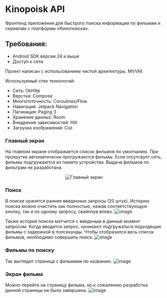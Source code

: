 # Kinopoisk API

Фронтенд приложения для быстрого поиска информации по фильмам и сериалам с платформы «Кинопоиска».

## Требования:
- Android SDK версии 24 и выше
- Доступ к сети

Проект написан с использованием чистой архитектуры, MVVM.

Используемый стек технологий:
- Сеть: OkHttp
- Верстка: Compose
- Многопоточность: Coroutines/Flow
- Навигация: Jetpack Navigation
- Пагинация: Paging 3
- Хранение данных: Room
- Внедрение зависимостей: Hilt
- Загрузка изображений: Coil

### Главный экран
На главном экране отображается список фильмов по умолчанию. 
При прокрутке автоматически прогружаются фильмы.
Если отсутсвует сеть, фильмы подгружаются из памяти устройства.
Выдача фильмов по фильтрам не разработана.
<p align="center">
  <img src="https://github.com/AlievIsa/KinopoiskApi/assets/91617416/dada5368-8c6e-425d-95fe-934811df73c1" alt="Главный экран">
</p>

### Поиск
В поиске хранятся раннее введенные запросы (20 штук). 
Историю поиска можно очистить как полностью, нажав соответствующую кнопку, так и по одному запросу, свайпнув влево.
![image](https://github.com/AlievIsa/KinopoiskApi/assets/91617416/fcf3765a-48e0-4266-af47-31b5d3f320b8)

Также история поиска мэтчится с введеным в данный момент запросом.
Когда вводится запрос, начинают подгружаться подходящие фильмы с задержкой в полсекунды.
Чтобы отобразился весь список фильмов, необходимо совершить поиск.
![image](https://github.com/AlievIsa/KinopoiskApi/assets/91617416/70056332-79cd-4af5-a528-f6f4908cda4a)

### Фильмы по поиску
Так выглядит страница с фильмами по названию.
![image](https://github.com/AlievIsa/KinopoiskApi/assets/91617416/91c1084a-ae47-4f26-a6f2-d077c80ac2b4)

### Экран фильма
Можно перейти на страницу фильма, но к сожалению разработка данной страницы не была завершена.
![image](https://github.com/AlievIsa/KinopoiskApi/assets/91617416/f52b8ba6-1d1e-42c3-8486-73e2b3e68419)
